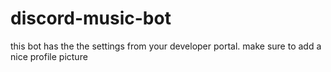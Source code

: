 # discord-music-bot
this bot has the the settings from your developer portal.
make sure to add a nice profile picture
